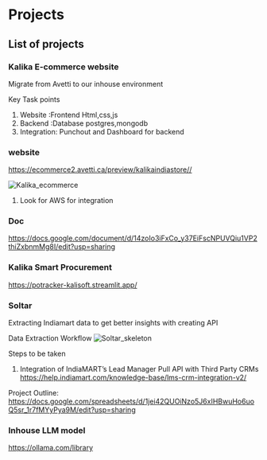 # Projects 

## List of projects 
### Kalika E-commerce website
Migrate from Avetti to our inhouse environment

Key Task points
1. Website :Frontend Html,css,js
2. Backend :Database postgres,mongodb
3. Integration: Punchout and Dashboard for backend

### website
https://ecommerce2.avetti.ca/preview/kalikaindiastore//


![Kalika_ecommerce](https://github.com/user-attachments/assets/eb59cc75-5a2a-4e65-96d8-c3338a6abbb4)

1. Look for AWS for integration

### Doc
https://docs.google.com/document/d/14zoIo3iFxCo_y37EiFscNPUVQiu1VP2thiZxbnmMg8I/edit?usp=sharing

### Kalika Smart Procurement

https://potracker-kalisoft.streamlit.app/


### Soltar
Extracting Indiamart data to get better insights with creating API

Data Extraction Workflow 
![Soltar_skeleton](https://github.com/user-attachments/assets/a41d1cea-b62b-4e36-8f26-525ad40a537e)


Steps to be taken 
1. Integration of IndiaMART’s Lead Manager Pull API with Third Party CRMs
https://help.indiamart.com/knowledge-base/lms-crm-integration-v2/


Project Outline: https://docs.google.com/spreadsheets/d/1jei42QUOiNzo5J6xIHBwuHo6uoQ5sr_1r7fMYyPya9M/edit?usp=sharing

### Inhouse LLM model 
https://ollama.com/library
